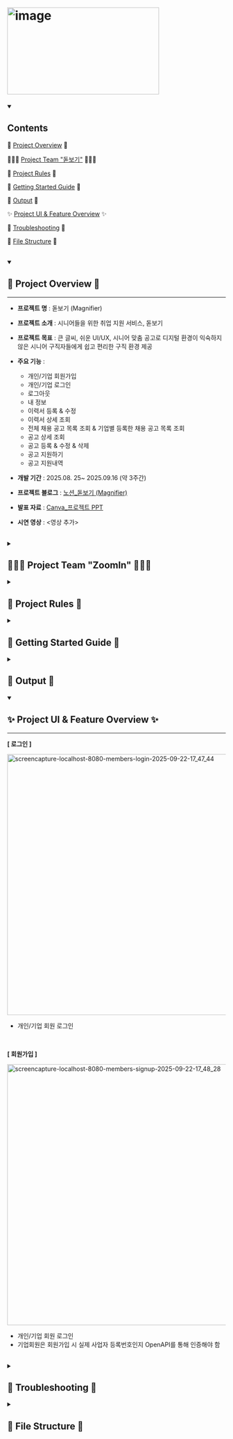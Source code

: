 # <img width="350" height="200" alt="image" src="https://github.com/user-attachments/assets/01166366-08f1-4ac5-bba2-4ab1c87a1310" />


<!-- --------------------------------------------------------------------------------------------------------------- -->
<!--## Contents-->
<details open>
<summary><h2> Contents </h2></summary>

🚀 [Project Overview](#--Project-Overview--) 🚀

🧑‍🤝‍🧑 [Project Team "돋보기"](#--Project-Team-돋보기--) 🧑‍🤝‍🧑

📜 [Project Rules](#--Project-Rules--) 📜

🚩 [Getting Started Guide](#--Getting-Started-Guide--) 🚩

🎨 [Output](#--Output--) 🎨

✨ [Project UI & Feature Overview](#--Project-UI--Feature-Overview--) ✨

🔧 [Troubleshooting](#--Troubleshooting--) 🔧

📂 [File Structure](#--File-Structure--) 📂
<br>
<br>
</details>



<!-- --------------------------------------------------------------------------------------------------------------- -->
<!--## 🚀 Project Overview 🚀-->
<details open>
<summary><h2> 🚀 Project Overview 🚀 </h2></summary>
<hr noshade>

- __프로젝트 명__ : 돋보기 (Magnifier)

- __프로젝트 소개__ : 시니어들을 위한 취업 지원 서비스, 돋보기

- __프로젝트 목표__ : 큰 글씨, 쉬운 UI/UX, 시니어 맞춤 공고로 디지털 환경이 익숙하지 않은 시니어 구직자들에게 쉽고 편리한 구직 환경 제공

- __주요 기능__ :
  - 개인/기업 회원가입
  - 개인/기업 로그인
  - 로그아웃
  - 내 정보
  - 이력서 등록 & 수정
  - 이력서 상세 조회
  - 전체 채용 공고 목록 조회 & 기업별 등록한 채용 공고 목록 조회
  - 공고 상세 조회
  - 공고 등록 & 수정 & 삭제
  - 공고 지원하기
  - 공고 지원내역

- __개발 기간__ : 2025.08. 25~ 2025.09.16 (약 3주간)

- __프로젝트 블로그__ : [노션_돋보기 (Magnifier)](https://www.notion.so/KOSA-2-25aebb90731b80778e09d9c5b46d1451)

- __발표 자료__ : [Canva_프로젝트 PPT](https://www.canva.com/design/DAGzBL_Y42o/XN6zYoycwCQ4e13muPccbw/edit)

- __시연 영상__ : <영상 추가>
<br>
</details>



<!-- --------------------------------------------------------------------------------------------------------------- -->
<!--## 🧑‍🤝‍🧑 Project Team "ZoomIn" 🧑‍🤝‍🧑-->
<details>
<summary><h2> 🧑‍🤝‍🧑 Project Team "ZoomIn" 🧑‍🤝‍🧑 </h2></summary>
<hr noshade>

&nbsp;&nbsp;&nbsp;&nbsp;KOSA_2차 프로젝트 팀 ZOOMIN

&nbsp;&nbsp;&nbsp;&nbsp;&nbsp;&nbsp;: 사회적 취약 계층인 시니어에게 관심을 기울이고, 그들의 어려움도 확대하여 세심하게 들여다보겠다는 의지를 담음
<br>
<br>

&nbsp;&nbsp;__[ 팀원 소개 ]__

|<img src="https://avatars.githubusercontent.com/u/97112125?v=4" width="150" height="150"/>|<img src="https://avatars.githubusercontent.com/u/109258144?v=4" width="150" height="150"/>|<img src="https://avatars.githubusercontent.com/u/219790960?v=4" width="150" height="150"/>|
|:-:|:-:|:-:|
|Kiseong Kim<br/>[@kks1177](https://github.com/kks1177)|kimkyongah<br/>[@hagnoykmik](https://github.com/hagnoykmik)|lsw1096<br/>[@leesangwoo-dev](https://github.com/leesangwoo-dev)|

<br>
</details>



<!-- --------------------------------------------------------------------------------------------------------------- -->
<!--## 📜 Project Rules 📜-->
<details>
<summary><h2> 📜 Project Rules 📜 </h2></summary>
<hr noshade>

### 개발 환경 (버전참고)
- __Environment__ : Spring Tools 3.9 for Eclipse, Oracle SQL Developer(^20.4.0.379), git(^2.50.0), github
- __Language__ :  Java 8
- __Framwork__ :
  - Spring Framework 5
  - Spring Web MVC
  - Spring Security
- __Library__
  - Maven
  - MyBatis
  - HikariCP
  - JUnit 4
  - lombok-1.18.38.jar
- __DB__: OracleDB
- __Communication__ : notion, figma, erdcloud, canva

### Code Convention
- https://www.notion.so/25eebb90731b808ca3e5c1d93d833aa9

<br>

### 프로젝트 운영 방식 및 Rules 예시
  ####     __[ 깃허브 규칙 ]__
  - 브랜치 이름 : 기능 이름

  ####     __[ Commit Convention ]__

| 타입     | 설명                                                         |
| -------- | ------------------------------------------------------------ |
| Feat     | 기능 구현                                                    |
| Fix      | 버그 수정                                                    |
| Refactor | 코드 리팩토링                                                |
| chore    | 빌드 task 수정, 패키지 매니저 수정 (pom.xml 등)              |
| Style    | 코드 스타일링 관련 코드 추가/수정                            |
| Minor    | 마이너 한 변경사항 (오타 수정, 탭 사이즈 변경, 변수명 변경 등) |
| test     | 테스트 코드, 리팩토링 테스트 코드 추가                        |
| Docs     | 문서 추가/수정 (README.md, .gitignore 등)                   |
| Dir      | 폴더 구조 수정                                              |

  ####     __[ 커밋 메시지 예시 ]__
&nbsp;&nbsp; __FEAT : 신규 input 태그에 대한 이벤트 함수 추가__
<br>
<br>
</details>



<!-- --------------------------------------------------------------------------------------------------------------- -->
<!--## 🚩 Getting Started Guide 🚩-->
<details>
<summary><h2> 🚩 Getting Started Guide 🚩 </h2></summary>
<hr noshade>

### Installation
```bash
$ git clone https://github.com/KOSA-MSAFullStack/2ndProject_Magnifier.git
$ cd 2ndProject_Magnifier
```

### API Key
1. views/enterprises/signup.jsp 서비스 인증키 수정
2. 인증키 (회원가입 후 마이페이지 서비스 인증 키) 발급받기
   - [사업자등록정보 진위확인 API 인증 서비스 키](https://www.data.go.kr/data/15081808/openapi.do) (SERVICE_KEY: 실제 키로 교체 필요)
```bash
<!-- signup.jsp -->
<c:set var="serviceKey" value="SERVICE_KEY" />
```

### DB (SQL Developer)
- https://www.notion.so/SQL-25eebb90731b807c9839f75ac6eb1aaa
<br>
</details>



<!-- --------------------------------------------------------------------------------------------------------------- -->
<!--## 🎨 Output 🎨-->
<details>
<summary><h2> 🎨 Output 🎨 </h2></summary>
<hr noshade>
  
- ### Wireframe (Figma)
<img width="900" height="600" alt="image" src="https://github.com/user-attachments/assets/14677861-3d4f-42b3-a3d7-faf01af6f1c7" />
  
- ### ERD (ERD Cloud)
<img width="900" height="600" alt="image" src="https://github.com/user-attachments/assets/3c46b3b3-7107-4f38-ae9a-f115287ab085" />

<br>
</details>



<!-- --------------------------------------------------------------------------------------------------------------- -->
<!--## ✨ Project UI & Feature Overview ✨-->
<details open>
<summary><h2> ✨ Project UI & Feature Overview ✨ </h2></summary>
<hr noshade>

**[ 로그인 ]**

<img width="800" height="600" alt="screencapture-localhost-8080-members-login-2025-09-22-17_47_44" src="https://github.com/user-attachments/assets/f1ba63ff-985b-4e89-a71d-42f72285d128" />
<br>

- 개인/기업 회원 로그인
<br>


**[ 회원가입 ]**

<img width="800" height="600" alt="screencapture-localhost-8080-members-signup-2025-09-22-17_48_28" src="https://github.com/user-attachments/assets/5abbd7a7-ce98-49ec-83a8-b047a0d82fa1" />
<br>

- 개인/기업 회원 로그인
- 기업회원은 회원가입 시 실제 사업자 등록번호인지 OpenAPI를 통해 인증해야 함
<br>
</details>



<!-- --------------------------------------------------------------------------------------------------------------- -->
<!--## 🔧 Troubleshooting 🔧-->
<details>
<summary><h2> 🔧 Troubleshooting 🔧 </h2></summary>
<hr noshade>

<br>
</details>



<!-- --------------------------------------------------------------------------------------------------------------- -->
<!--## 📂 File Structure 📂-->
<details>
<summary><h2> 📂 File Structure 📂 </h2></summary>
<hr noshade>

```
📦src
 ┣ 📂main
 ┃ ┣ 📂java
 ┃ ┃ ┗ 📂com
 ┃ ┃ ┃ ┗ 📂magnifier
 ┃ ┃ ┃ ┃ ┣ 📂applylist
 ┃ ┃ ┃ ┃ ┃ ┣ 📂controller
 ┃ ┃ ┃ ┃ ┃ ┃ ┗ 📜ApplylistController.java
 ┃ ┃ ┃ ┃ ┃ ┣ 📂dto
 ┃ ┃ ┃ ┃ ┃ ┃ ┣ 📜EnterpriseApplylistDto.java
 ┃ ┃ ┃ ┃ ┃ ┃ ┗ 📜MemberApplylistDto.java
 ┃ ┃ ┃ ┃ ┃ ┣ 📂entity
 ┃ ┃ ┃ ┃ ┃ ┃ ┗ 📜Applylist.java
 ┃ ┃ ┃ ┃ ┃ ┣ 📂mapper
 ┃ ┃ ┃ ┃ ┃ ┃ ┣ 📜ApplylistInsertMapper.java
 ┃ ┃ ┃ ┃ ┃ ┃ ┗ 📜ApplylistMapper.java
 ┃ ┃ ┃ ┃ ┃ ┗ 📂service
 ┃ ┃ ┃ ┃ ┃ ┃ ┣ 📜ApplylistService.java
 ┃ ┃ ┃ ┃ ┃ ┃ ┗ 📜ApplylistServiceImpl.java
 ┃ ┃ ┃ ┃ ┣ 📂enterprise
 ┃ ┃ ┃ ┃ ┃ ┣ 📂controller
 ┃ ┃ ┃ ┃ ┃ ┃ ┣ 📜EnterpriseApiController.java
 ┃ ┃ ┃ ┃ ┃ ┃ ┗ 📜EnterpriseController.java
 ┃ ┃ ┃ ┃ ┃ ┣ 📂dto
 ┃ ┃ ┃ ┃ ┃ ┃ ┣ 📜CreateEnterpriseRequest.java
 ┃ ┃ ┃ ┃ ┃ ┃ ┣ 📜FindEnterpriseResponse.java
 ┃ ┃ ┃ ┃ ┃ ┃ ┗ 📜UpdateEnterpriseRequest.java
 ┃ ┃ ┃ ┃ ┃ ┣ 📂entity
 ┃ ┃ ┃ ┃ ┃ ┃ ┗ 📜Enterprise.java
 ┃ ┃ ┃ ┃ ┃ ┣ 📂mapper
 ┃ ┃ ┃ ┃ ┃ ┃ ┗ 📜EnterpriseMapper.java
 ┃ ┃ ┃ ┃ ┃ ┗ 📂service
 ┃ ┃ ┃ ┃ ┃ ┃ ┣ 📜EnterpriseService.java
 ┃ ┃ ┃ ┃ ┃ ┃ ┗ 📜EnterpriseServiceImpl.java
 ┃ ┃ ┃ ┃ ┣ 📂member
 ┃ ┃ ┃ ┃ ┃ ┣ 📂controller
 ┃ ┃ ┃ ┃ ┃ ┃ ┣ 📜MemberApiController.java
 ┃ ┃ ┃ ┃ ┃ ┃ ┗ 📜MemberController.java
 ┃ ┃ ┃ ┃ ┃ ┣ 📂dto
 ┃ ┃ ┃ ┃ ┃ ┃ ┣ 📜CheckIdRequest.java
 ┃ ┃ ┃ ┃ ┃ ┃ ┣ 📜CreateMemberRequest.java
 ┃ ┃ ┃ ┃ ┃ ┃ ┣ 📜FindMemberResponse.java
 ┃ ┃ ┃ ┃ ┃ ┃ ┗ 📜UpdateMemberRequest.java
 ┃ ┃ ┃ ┃ ┃ ┣ 📂entity
 ┃ ┃ ┃ ┃ ┃ ┃ ┗ 📜Member.java
 ┃ ┃ ┃ ┃ ┃ ┣ 📂mapper
 ┃ ┃ ┃ ┃ ┃ ┃ ┗ 📜MemberMapper.java
 ┃ ┃ ┃ ┃ ┃ ┗ 📂service
 ┃ ┃ ┃ ┃ ┃ ┃ ┣ 📜MemberService.java
 ┃ ┃ ┃ ┃ ┃ ┃ ┗ 📜MemberServiceImpl.java
 ┃ ┃ ┃ ┃ ┣ 📂recruit
 ┃ ┃ ┃ ┃ ┃ ┣ 📂controller
 ┃ ┃ ┃ ┃ ┃ ┃ ┣ 📜RecruitApiController.java
 ┃ ┃ ┃ ┃ ┃ ┃ ┗ 📜RecruitController.java
 ┃ ┃ ┃ ┃ ┃ ┣ 📂dto
 ┃ ┃ ┃ ┃ ┃ ┃ ┗ 📜RecruitDto.java
 ┃ ┃ ┃ ┃ ┃ ┣ 📂entity
 ┃ ┃ ┃ ┃ ┃ ┃ ┗ 📜Recruit.java
 ┃ ┃ ┃ ┃ ┃ ┣ 📂mapper
 ┃ ┃ ┃ ┃ ┃ ┃ ┗ 📜RecruitMapper.java
 ┃ ┃ ┃ ┃ ┃ ┗ 📂service
 ┃ ┃ ┃ ┃ ┃ ┃ ┣ 📜RecruitService.java
 ┃ ┃ ┃ ┃ ┃ ┃ ┗ 📜RecruitServiceImpl.java
 ┃ ┃ ┃ ┃ ┣ 📂resume
 ┃ ┃ ┃ ┃ ┃ ┣ 📂career
 ┃ ┃ ┃ ┃ ┃ ┃ ┣ 📂dto
 ┃ ┃ ┃ ┃ ┃ ┃ ┃ ┗ 📜CareerDto.java
 ┃ ┃ ┃ ┃ ┃ ┃ ┗ 📂mapper
 ┃ ┃ ┃ ┃ ┃ ┃ ┃ ┗ 📜CareerMapper.java
 ┃ ┃ ┃ ┃ ┃ ┣ 📂controller
 ┃ ┃ ┃ ┃ ┃ ┃ ┗ 📜ResumeController.java
 ┃ ┃ ┃ ┃ ┃ ┣ 📂dto
 ┃ ┃ ┃ ┃ ┃ ┃ ┗ 📜ResumeDto.java
 ┃ ┃ ┃ ┃ ┃ ┣ 📂license
 ┃ ┃ ┃ ┃ ┃ ┃ ┣ 📂dto
 ┃ ┃ ┃ ┃ ┃ ┃ ┃ ┗ 📜LicenseDto.java
 ┃ ┃ ┃ ┃ ┃ ┃ ┗ 📂mapper
 ┃ ┃ ┃ ┃ ┃ ┃ ┃ ┗ 📜LicenseMapper.java
 ┃ ┃ ┃ ┃ ┃ ┣ 📂mapper
 ┃ ┃ ┃ ┃ ┃ ┃ ┗ 📜ResumeMapper.java
 ┃ ┃ ┃ ┃ ┃ ┗ 📂service
 ┃ ┃ ┃ ┃ ┃ ┃ ┣ 📜ResumeService.java
 ┃ ┃ ┃ ┃ ┃ ┃ ┗ 📜ResumeServiceImpl.java
 ┃ ┃ ┃ ┃ ┗ 📂security
 ┃ ┃ ┃ ┃ ┃ ┣ 📂controller
 ┃ ┃ ┃ ┃ ┃ ┃ ┗ 📜CommonController.java
 ┃ ┃ ┃ ┃ ┃ ┣ 📂domain
 ┃ ┃ ┃ ┃ ┃ ┃ ┣ 📜CustomEnterprise.java
 ┃ ┃ ┃ ┃ ┃ ┃ ┗ 📜CustomMember.java
 ┃ ┃ ┃ ┃ ┃ ┣ 📜CustomAccessDeniedHandler.java
 ┃ ┃ ┃ ┃ ┃ ┣ 📜CustomLoginSuccessHandler.java
 ┃ ┃ ┃ ┃ ┃ ┣ 📜CustomUserDetailsServiceEnterprise.java
 ┃ ┃ ┃ ┃ ┃ ┗ 📜CustomUserDetailsServiceMember.java
 ┃ ┣ 📂resources
 ┃ ┃ ┣ 📂com
 ┃ ┃ ┃ ┗ 📂magnifier
 ┃ ┃ ┃ ┃ ┣ 📂applylist
 ┃ ┃ ┃ ┃ ┃ ┗ 📂mapper
 ┃ ┃ ┃ ┃ ┃ ┃ ┣ 📜ApplylistInsertMapper.xml
 ┃ ┃ ┃ ┃ ┃ ┃ ┗ 📜ApplylistMapper.xml
 ┃ ┃ ┃ ┃ ┣ 📂enterprise
 ┃ ┃ ┃ ┃ ┃ ┗ 📂mapper
 ┃ ┃ ┃ ┃ ┃ ┃ ┗ 📜EnterpriseMapper.xml
 ┃ ┃ ┃ ┃ ┣ 📂member
 ┃ ┃ ┃ ┃ ┃ ┗ 📂mapper
 ┃ ┃ ┃ ┃ ┃ ┃ ┗ 📜MemberMapper.xml
 ┃ ┃ ┃ ┃ ┣ 📂recruit
 ┃ ┃ ┃ ┃ ┃ ┗ 📂mapper
 ┃ ┃ ┃ ┃ ┃ ┃ ┗ 📜RecruitMapper.xml
 ┃ ┃ ┃ ┃ ┗ 📂resume
 ┃ ┃ ┃ ┃ ┃ ┣ 📂career
 ┃ ┃ ┃ ┃ ┃ ┃ ┗ 📂mapper
 ┃ ┃ ┃ ┃ ┃ ┃ ┃ ┗ 📜CareerMapper.xml
 ┃ ┃ ┃ ┃ ┃ ┣ 📂license
 ┃ ┃ ┃ ┃ ┃ ┃ ┗ 📂mapper
 ┃ ┃ ┃ ┃ ┃ ┃ ┃ ┗ 📜LicenseMapper.xml
 ┃ ┃ ┃ ┃ ┃ ┗ 📂mapper
 ┃ ┃ ┃ ┃ ┃ ┃ ┗ 📜ResumeMapper.xml
 ┃ ┃ ┣ 📜log4j.xml
 ┃ ┃ ┗ 📜log4jdbc.log4j2.properties
 ┃ ┗ 📂webapp
 ┃ ┃ ┣ 📂resources
 ┃ ┃ ┃ ┣ 📂css
 ┃ ┃ ┃ ┃ ┣ 📜applylist.css
 ┃ ┃ ┃ ┃ ┣ 📜common.css
 ┃ ┃ ┃ ┃ ┣ 📜login.css
 ┃ ┃ ┃ ┃ ┣ 📜logout.css
 ┃ ┃ ┃ ┃ ┣ 📜recruit-detail.css
 ┃ ┃ ┃ ┃ ┣ 📜recruit.css
 ┃ ┃ ┃ ┃ ┣ 📜resume.css
 ┃ ┃ ┃ ┃ ┗ 📜signup.css
 ┃ ┃ ┃ ┗ 📂images
 ┃ ┃ ┃ ┃ ┗ 📜logo.png
 ┃ ┃ ┗ 📂WEB-INF
 ┃ ┃ ┃ ┣ 📂spring
 ┃ ┃ ┃ ┃ ┣ 📂appServlet
 ┃ ┃ ┃ ┃ ┃ ┗ 📜servlet-context.xml
 ┃ ┃ ┃ ┃ ┣ 📜root-context.xml
 ┃ ┃ ┃ ┃ ┗ 📜security-context.xml
 ┃ ┃ ┃ ┣ 📂views
 ┃ ┃ ┃ ┃ ┣ 📂common
 ┃ ┃ ┃ ┃ ┃ ┗ 📜navbar.jsp
 ┃ ┃ ┃ ┃ ┣ 📂enterprises
 ┃ ┃ ┃ ┃ ┃ ┣ 📜applylist.jsp
 ┃ ┃ ┃ ┃ ┃ ┣ 📜login.jsp
 ┃ ┃ ┃ ┃ ┃ ┣ 📜memberResume.jsp
 ┃ ┃ ┃ ┃ ┃ ┣ 📜mypage.jsp
 ┃ ┃ ┃ ┃ ┃ ┗ 📜signup.jsp
 ┃ ┃ ┃ ┃ ┣ 📂members
 ┃ ┃ ┃ ┃ ┃ ┣ 📜applylist.jsp
 ┃ ┃ ┃ ┃ ┃ ┣ 📜login.jsp
 ┃ ┃ ┃ ┃ ┃ ┣ 📜mypage.jsp
 ┃ ┃ ┃ ┃ ┃ ┗ 📜signup.jsp
 ┃ ┃ ┃ ┃ ┣ 📂recruits
 ┃ ┃ ┃ ┃ ┃ ┣ 📜detail.jsp
 ┃ ┃ ┃ ┃ ┃ ┣ 📜list.jsp
 ┃ ┃ ┃ ┃ ┃ ┣ 📜listById.jsp
 ┃ ┃ ┃ ┃ ┃ ┣ 📜modify.jsp
 ┃ ┃ ┃ ┃ ┃ ┗ 📜register.jsp
 ┃ ┃ ┃ ┃ ┣ 📂resumes
 ┃ ┃ ┃ ┃ ┃ ┣ 📜form.jsp
 ┃ ┃ ┃ ┃ ┃ ┣ 📜resume.jsp
 ┃ ┃ ┃ ┃ ┃ ┗ 📜view.jsp
 ┃ ┃ ┃ ┃ ┗ 📜accessError.jsp
 ┃ ┃ ┃ ┗ 📜web.xml
 ┗ 📂test
 ┃ ┣ 📂java
 ┃ ┃ ┗ 📂com
 ┃ ┃ ┃ ┗ 📂magnifier
 ┃ ┃ ┃ ┃ ┣ 📂applylist
 ┃ ┃ ┃ ┃ ┃ ┗ 📂mapper
 ┃ ┃ ┃ ┃ ┃ ┃ ┗ 📜MemberApplylistMapperTest.java
 ┃ ┃ ┃ ┃ ┣ 📂controller
 ┃ ┃ ┃ ┃ ┃ ┣ 📜DataSourceTests.java
 ┃ ┃ ┃ ┃ ┃ ┗ 📜JDBCTests.java
 ┃ ┃ ┃ ┃ ┣ 📂enterprise
 ┃ ┃ ┃ ┃ ┃ ┗ 📂mapper
 ┃ ┃ ┃ ┃ ┃ ┃ ┗ 📜EnterpriseMapperTest.java
 ┃ ┃ ┃ ┃ ┣ 📂member
 ┃ ┃ ┃ ┃ ┃ ┗ 📂mapper
 ┃ ┃ ┃ ┃ ┃ ┃ ┗ 📜MemberMapperTest.java
 ┃ ┃ ┃ ┃ ┣ 📂recruit
 ┃ ┃ ┃ ┃ ┃ ┣ 📂controller
 ┃ ┃ ┃ ┃ ┃ ┃ ┗ 📜RecruitControllerTest.java
 ┃ ┃ ┃ ┃ ┃ ┣ 📂mapper
 ┃ ┃ ┃ ┃ ┃ ┃ ┣ 📜RecruitMapperTest_delete.java
 ┃ ┃ ┃ ┃ ┃ ┃ ┣ 📜RecruitMapperTest_detail.java
 ┃ ┃ ┃ ┃ ┃ ┃ ┣ 📜RecruitMapperTest_list.java
 ┃ ┃ ┃ ┃ ┃ ┃ ┣ 📜RecruitMapperTest_listById.java
 ┃ ┃ ┃ ┃ ┃ ┃ ┣ 📜RecruitMapperTest_modify.java
 ┃ ┃ ┃ ┃ ┃ ┃ ┗ 📜RecruitMapperTest_register.java
 ┃ ┃ ┃ ┃ ┃ ┗ 📂service
 ┃ ┃ ┃ ┃ ┃ ┃ ┣ 📜RecruitServiceTest_delete.java
 ┃ ┃ ┃ ┃ ┃ ┃ ┣ 📜RecruitServiceTest_detail.java
 ┃ ┃ ┃ ┃ ┃ ┃ ┣ 📜RecruitServiceTest_list.java
 ┃ ┃ ┃ ┃ ┃ ┃ ┣ 📜RecruitServiceTest_listById.java
 ┃ ┃ ┃ ┃ ┃ ┃ ┣ 📜RecruitServiceTest_modify.java
 ┃ ┃ ┃ ┃ ┃ ┃ ┗ 📜RecruitServiceTest_register.java
 ┃ ┃ ┃ ┃ ┣ 📂resume
 ┃ ┃ ┃ ┃ ┃ ┣ 📂controller
 ┃ ┃ ┃ ┃ ┃ ┃ ┗ 📜ResumeControllerTest.java
 ┃ ┃ ┃ ┃ ┃ ┣ 📂mapper
 ┃ ┃ ┃ ┃ ┃ ┃ ┣ 📜CareerMapperDeleteTest.java
 ┃ ┃ ┃ ┃ ┃ ┃ ┣ 📜CareerMapperModifyTest.java
 ┃ ┃ ┃ ┃ ┃ ┃ ┣ 📜CareerMapperTest.java
 ┃ ┃ ┃ ┃ ┃ ┃ ┣ 📜LicenseMapperDeleteTest.java
 ┃ ┃ ┃ ┃ ┃ ┃ ┣ 📜LicenseMapperModifyTest.java
 ┃ ┃ ┃ ┃ ┃ ┃ ┣ 📜LicenseMapperTest.java
 ┃ ┃ ┃ ┃ ┃ ┃ ┣ 📜ResumeMapperModifyTest.java
 ┃ ┃ ┃ ┃ ┃ ┃ ┗ 📜ResumeMapperTest.java
 ┃ ┃ ┃ ┃ ┃ ┗ 📂service
 ┃ ┃ ┃ ┃ ┃ ┃ ┣ 📜ResumeServiceModifyTest.java
 ┃ ┃ ┃ ┃ ┃ ┃ ┗ 📜ResumeServiceTest.java
 ┃ ┃ ┃ ┃ ┗ 📂security
 ┃ ┃ ┃ ┃ ┃ ┣ 📜EnterpriseTests.java
 ┃ ┃ ┃ ┃ ┃ ┗ 📜MemberTests.java
 ┃ ┗ 📂resources
 ┃ ┃ ┗ 📜log4j.xml
```

<br>
</details>
